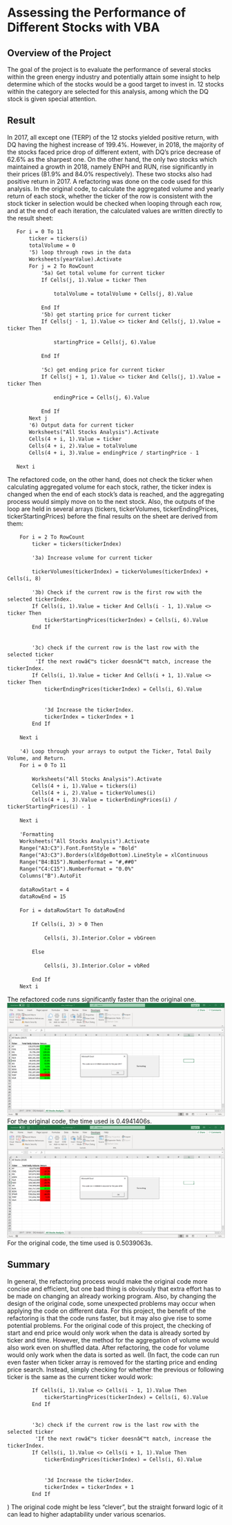 # Assessing the Performance of Different Stocks with VBA
## Overview of the Project
The goal of the project is to evaluate the performance of several stocks within the green energy industry and potentially attain some insight to help determine which of the stocks would be a good target to invest in. 12 stocks within the category are selected for this analysis, among which the DQ stock is given special attention.
## Result
In 2017, all except one (TERP) of the 12 stocks yielded positive return, with DQ having the highest increase of 199.4%. However, in 2018, the majority of the stocks faced price drop of different extent, with DQ’s price decrease of 62.6% as the sharpest one. On the other hand, the only two stocks which maintained a growth in 2018, namely ENPH and RUN, rise significantly in their prices (81.9% and 84.0% respectively). These two stocks also had positive return in 2017.
A refactoring was done on the code used for this analysis. In the original code, to calculate the aggregated volume and yearly return of each stock, whether the ticker of the row is consistent with the stock ticker in selection would be checked when looping through each row, and at the end of each iteration, the calculated values are written directly to the result sheet:
```
   For i = 0 To 11
       ticker = tickers(i)
       totalVolume = 0
       '5) loop through rows in the data
       Worksheets(yearValue).Activate
       For j = 2 To RowCount
           '5a) Get total volume for current ticker
           If Cells(j, 1).Value = ticker Then

               totalVolume = totalVolume + Cells(j, 8).Value

           End If
           '5b) get starting price for current ticker
           If Cells(j - 1, 1).Value <> ticker And Cells(j, 1).Value = ticker Then

               startingPrice = Cells(j, 6).Value

           End If

           '5c) get ending price for current ticker
           If Cells(j + 1, 1).Value <> ticker And Cells(j, 1).Value = ticker Then

               endingPrice = Cells(j, 6).Value

           End If
       Next j
       '6) Output data for current ticker
       Worksheets("All Stocks Analysis").Activate
       Cells(4 + i, 1).Value = ticker
       Cells(4 + i, 2).Value = totalVolume
       Cells(4 + i, 3).Value = endingPrice / startingPrice - 1

   Next i
```
The refactored code, on the other hand, does not check the ticker when calculating aggregated volume for each stock, rather, the ticker index is changed when the end of each stock’s data is reached, and the aggregating process would simply move on to the next stock. Also, the outputs of the loop are held in several arrays (tickers, tickerVolumes, tickerEndingPrices, tickerStartingPrices) before the final results on the sheet are derived from them:
```
    For i = 2 To RowCount
        ticker = tickers(tickerIndex)
    
        '3a) Increase volume for current ticker

        tickerVolumes(tickerIndex) = tickerVolumes(tickerIndex) + Cells(i, 8)

        '3b) Check if the current row is the first row with the selected tickerIndex.
        If Cells(i, 1).Value = ticker And Cells(i - 1, 1).Value <> ticker Then
            tickerStartingPrices(tickerIndex) = Cells(i, 6).Value
        End If
            
        
        '3c) check if the current row is the last row with the selected ticker
         'If the next rowâ€™s ticker doesnâ€™t match, increase the tickerIndex.
        If Cells(i, 1).Value = ticker And Cells(i + 1, 1).Value <> ticker Then
            tickerEndingPrices(tickerIndex) = Cells(i, 6).Value


            '3d Increase the tickerIndex.
            tickerIndex = tickerIndex + 1
        End If
            
    Next i
    
    '4) Loop through your arrays to output the Ticker, Total Daily Volume, and Return.
    For i = 0 To 11
        
        Worksheets("All Stocks Analysis").Activate
        Cells(4 + i, 1).Value = tickers(i)
        Cells(4 + i, 2).Value = tickerVolumes(i)
        Cells(4 + i, 3).Value = tickerEndingPrices(i) / tickerStartingPrices(i) - 1
        
    Next i
    
    'Formatting
    Worksheets("All Stocks Analysis").Activate
    Range("A3:C3").Font.FontStyle = "Bold"
    Range("A3:C3").Borders(xlEdgeBottom).LineStyle = xlContinuous
    Range("B4:B15").NumberFormat = "#,##0"
    Range("C4:C15").NumberFormat = "0.0%"
    Columns("B").AutoFit

    dataRowStart = 4
    dataRowEnd = 15

    For i = dataRowStart To dataRowEnd
        
        If Cells(i, 3) > 0 Then
            
            Cells(i, 3).Interior.Color = vbGreen
            
        Else
        
            Cells(i, 3).Interior.Color = vbRed
            
        End If
    Next i
```
The refactored code runs significantly faster than the original one.
![alt text](https://github.com/gabac1/refactor_vba_code/blob/main/VBA_Challenge_2017.PNG)
For the original code, the time used is 0.4941406s.
![alt text](https://github.com/gabac1/refactor_vba_code/blob/main/VBA_Challenge_2018.PNG)
For the original code, the time used is 0.5039063s.
## Summary
In general, the refactoring process would make the original code more concise and efficient, but one bad thing is obviously that extra effort has to be made on changing an already working program. Also, by changing the design of the original code, some unexpected problems may occur when applying the code on different data.
For this project, the benefit of the refactoring is that the code runs faster, but it may also give rise to some potential problems.
For the original code of this project, the checking of start and end price would only work when the data is already sorted by ticker and time. However, the method for the aggregation of volume would also work even on shuffled data. After refactoring, the code for volume would only work when the data is sorted as well. (In fact, the code can run even faster when ticker array is removed for the starting price and ending price search. Instead, simply checking for whether the previous or following ticker is the same as the current ticker would work:
```
        If Cells(i, 1).Value <> Cells(i - 1, 1).Value Then
            tickerStartingPrices(tickerIndex) = Cells(i, 6).Value
        End If
            
        
        '3c) check if the current row is the last row with the selected ticker
         'If the next rowâ€™s ticker doesnâ€™t match, increase the tickerIndex.
        If Cells(i, 1).Value <> Cells(i + 1, 1).Value Then
            tickerEndingPrices(tickerIndex) = Cells(i, 6).Value


            '3d Increase the tickerIndex.
            tickerIndex = tickerIndex + 1
        End If
```
) The original code might be less “clever”, but the straight forward logic of it can lead to higher adaptability under various scenarios.
